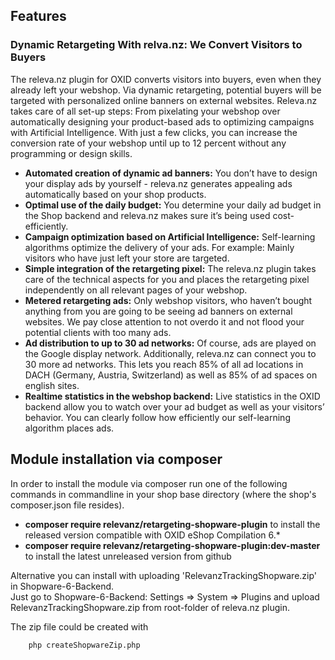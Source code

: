 ## Features

### Dynamic Retargeting With relva.nz: We Convert Visitors to Buyers

The releva.nz plugin for OXID converts visitors into buyers, even when they already left your webshop. Via dynamic retargeting, potential buyers will be targeted with personalized online banners on external websites. Releva.nz takes care of all set-up steps: From pixelating your webshop over automatically designing your product-based ads to optimizing campaigns with Artificial Intelligence. With just a few clicks, you can increase the conversion rate of your webshop until up to 12 percent without any programming or design skills.

* **Automated creation of dynamic ad banners:** You don’t have to design your display ads by yourself - releva.nz generates appealing ads automatically based on your shop products.
* **Optimal use of the daily budget:** You determine your daily ad budget in the Shop backend and releva.nz makes sure it’s being used cost-efficiently. 
* **Campaign optimization based on Artificial Intelligence:** Self-learning algorithms optimize the delivery of your ads. For example: Mainly visitors who have just left your store are targeted.
* **Simple integration of the retargeting pixel:** The releva.nz plugin takes care of the technical aspects for you and places the retargeting pixel independently on all relevant pages of your webshop.
* **Metered retargeting ads:** Only webshop visitors, who haven’t bought anything from you are going to be seeing ad banners on external websites. We pay close attention to not overdo it and not flood your potential clients with too many ads.
* **Ad distribution to up to 30 ad networks:** Of course, ads are played on the Google display network. Additionally, releva.nz can connect you to 30 more ad networks. This lets you reach 85% of all ad locations in DACH (Germany, Austria, Switzerland) as well as 85% of ad spaces on english sites. 
* **Realtime statistics in the webshop backend:** Live statistics in the OXID backend allow you to watch over your ad budget as well as your visitors’ behavior. You can clearly follow how efficiently our self-learning algorithm places ads.

## Module installation via composer

In order to install the module via composer run one of the following commands in commandline in your shop base directory 
(where the shop's composer.json file resides).
* **composer require relevanz/retargeting-shopware-plugin** to install the released version compatible with OXID eShop Compilation 6.*
* **composer require relevanz/retargeting-shopware-plugin:dev-master** to install the latest unreleased version from github

Alternative you can install with uploading 'RelevanzTrackingShopware.zip' in Shopware-6-Backend.  
Just go to Shopware-6-Backend: Settings => System => Plugins and upload RelevanzTrackingShopware.zip from root-folder of releva.nz plugin.

The zip file could be created with
```
    php createShopwareZip.php 
```
